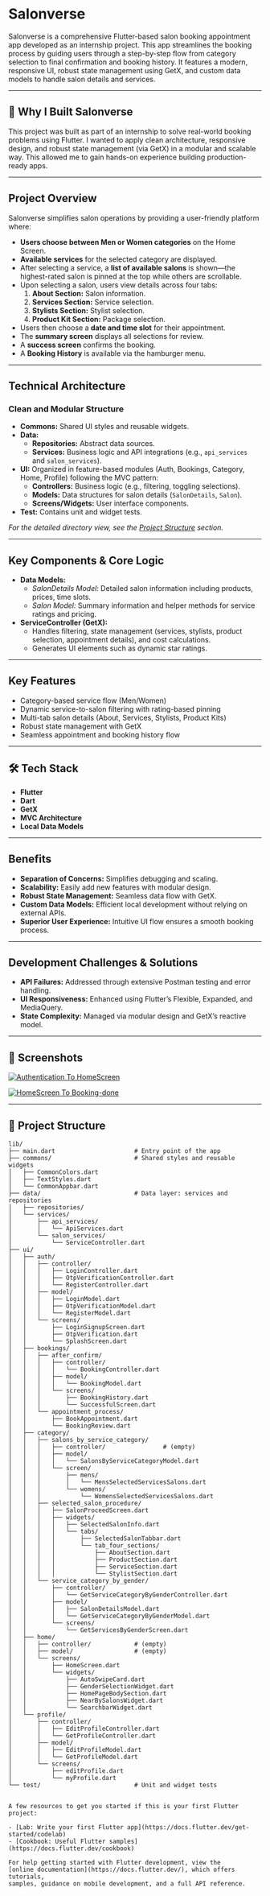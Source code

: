 # Salonverse

Salonverse is a comprehensive Flutter-based salon booking appointment app developed as an internship project. This app streamlines the booking process by guiding users through a step-by-step flow from category selection to final confirmation and booking history. It features a modern, responsive UI, robust state management using GetX, and custom data models to handle salon details and services.

---

## 🙌 Why I Built Salonverse

This project was built as part of an internship to solve real-world booking problems using Flutter. I wanted to apply clean architecture, responsive design, and robust state management (via GetX) in a modular and scalable way. This allowed me to gain hands-on experience building production-ready apps.

---

## Project Overview

Salonverse simplifies salon operations by providing a user-friendly platform where:

- **Users choose between Men or Women categories** on the Home Screen.
- **Available services** for the selected category are displayed.
- After selecting a service, a **list of available salons** is shown—the highest-rated salon is pinned at the top while others are scrollable.
- Upon selecting a salon, users view details across four tabs:
  1. **About Section:** Salon information.
  2. **Services Section:** Service selection.
  3. **Stylists Section:** Stylist selection.
  4. **Product Kit Section:** Package selection.
- Users then choose a **date and time slot** for their appointment.
- The **summary screen** displays all selections for review.
- A **success screen** confirms the booking.
- A **Booking History** is available via the hamburger menu.

---

## Technical Architecture

### Clean and Modular Structure

- **Commons:** Shared UI styles and reusable widgets.
- **Data:**  
  - **Repositories:** Abstract data sources.
  - **Services:** Business logic and API integrations (e.g., `api_services` and `salon_services`).
- **UI:** Organized in feature-based modules (Auth, Bookings, Category, Home, Profile) following the MVC pattern:
  - **Controllers:** Business logic (e.g., filtering, toggling selections).
  - **Models:** Data structures for salon details (`SalonDetails`, `Salon`).
  - **Screens/Widgets:** User interface components.
- **Test:** Contains unit and widget tests.

*For the detailed directory view, see the [Project Structure](#-project-structure) section.*

---

## Key Components & Core Logic

- **Data Models:**  
  - *SalonDetails Model:* Detailed salon information including products, prices, time slots.
  - *Salon Model:* Summary information and helper methods for service ratings and pricing.
- **ServiceController (GetX):**  
  - Handles filtering, state management (services, stylists, product selection, appointment details), and cost calculations.
  - Generates UI elements such as dynamic star ratings.

---

## Key Features

- Category-based service flow (Men/Women)
- Dynamic service-to-salon filtering with rating-based pinning
- Multi-tab salon details (About, Services, Stylists, Product Kits)
- Robust state management with GetX
- Seamless appointment and booking history flow

---

## 🛠️ Tech Stack

- **Flutter**
- **Dart**
- **GetX**
- **MVC Architecture**
- **Local Data Models**

---

## Benefits

- **Separation of Concerns:** Simplifies debugging and scaling.
- **Scalability:** Easily add new features with modular design.
- **Robust State Management:** Seamless data flow with GetX.
- **Custom Data Models:** Efficient local development without relying on external APIs.
- **Superior User Experience:** Intuitive UI flow ensures a smooth booking process.

---

## Development Challenges & Solutions

- **API Failures:** Addressed through extensive Postman testing and error handling.
- **UI Responsiveness:** Enhanced using Flutter’s Flexible, Expanded, and MediaQuery.
- **State Complexity:** Managed via modular design and GetX’s reactive model.

---

## 📸 Screenshots

[![Authentication To HomeScreen](https://github.com/MilanPatel03/Flutter_dev/blob/main/salonverse/assets/SalonAppAssets/AuthToHomeThumbnail.webp)](https://youtube.com/shorts/-pU3phlF6u8?feature=share)


[![HomeScreen To Booking-done](salonverse/assets/SalonAppAssets/HomeToBookingThumbnail.webp)](https://youtube.com/shorts/-BTueNW8c54?feature=share)

---

## 📂 Project Structure

```plaintext
lib/
├── main.dart                      # Entry point of the app
├── commons/                       # Shared styles and reusable widgets
│   ├── CommonColors.dart
│   ├── TextStyles.dart
│   └── CommonAppbar.dart
├── data/                          # Data layer: services and repositories
│   ├── repositories/
│   └── services/
│       ├── api_services/
│       │   └── ApiServices.dart
│       └── salon_services/
│           └── ServiceController.dart
├── ui/
│   ├── auth/
│   │   ├── controller/
│   │   │   ├── LoginController.dart
│   │   │   ├── OtpVerificationController.dart
│   │   │   └── RegisterController.dart
│   │   ├── model/
│   │   │   ├── LoginModel.dart
│   │   │   ├── OtpVerificationModel.dart
│   │   │   └── RegisterModel.dart
│   │   └── screens/
│   │       ├── LoginSignupScreen.dart
│   │       ├── OtpVerification.dart
│   │       └── SplashScreen.dart
│   ├── bookings/
│   │   ├── after_confirm/
│   │   │   ├── controller/
│   │   │   │   └── BookingController.dart
│   │   │   ├── model/
│   │   │   │   └── BookingModel.dart
│   │   │   └── screens/
│   │   │       ├── BookingHistory.dart
│   │   │       └── SuccessfulScreen.dart
│   │   └── appointment_process/
│   │       ├── BookAppointment.dart
│   │       └── BookingReview.dart
│   ├── category/
│   │   ├── salons_by_service_category/
│   │   │   ├── controller/                # (empty)
│   │   │   ├── model/
│   │   │   │   └── SalonsByServiceCategoryModel.dart
│   │   │   └── screen/
│   │   │       ├── mens/
│   │   │       │   └── MensSelectedServicesSalons.dart
│   │   │       └── womens/
│   │   │           └── WomensSelectedServicesSalons.dart
│   │   ├── selected_salon_procedure/
│   │   │   ├── SalonProceedScreen.dart
│   │   │   ├── widgets/
│   │   │   │   ├── SelectedSalonInfo.dart
│   │   │   │   └── tabs/
│   │   │   │       ├── SelectedSalonTabbar.dart
│   │   │   │       └── tab_four_sections/
│   │   │   │           ├── AboutSection.dart
│   │   │   │           ├── ProductSection.dart
│   │   │   │           ├── ServiceSection.dart
│   │   │   │           └── StylistSection.dart
│   │   └── service_category_by_gender/
│   │       ├── controller/
│   │       │   └── GetServiceCategoryByGenderController.dart
│   │       ├── model/
│   │       │   ├── SalonDetailsModel.dart
│   │       │   └── GetServiceCategoryByGenderModel.dart
│   │       └── screens/
│   │           └── GetServicesByGenderScreen.dart
│   ├── home/
│   │   ├── controller/            # (empty)
│   │   ├── model/                 # (empty)
│   │   └── screens/
│   │       ├── HomeScreen.dart
│   │       └── widgets/
│   │           ├── AutoSwipeCard.dart
│   │           ├── GenderSelectionWidget.dart
│   │           ├── HomePageBodySection.dart
│   │           ├── NearBySalonsWidget.dart
│   │           └── SearchbarWidget.dart
│   └── profile/
│       ├── controller/
│       │   ├── EditProfileController.dart
│       │   └── GetProfileController.dart
│       ├── model/
│       │   ├── EditProfileModel.dart
│       │   └── GetProfileModel.dart
│       └── screens/
│           ├── editProfile.dart
│           └── myProfile.dart
└── test/                          # Unit and widget tests


A few resources to get you started if this is your first Flutter project:

- [Lab: Write your first Flutter app](https://docs.flutter.dev/get-started/codelab)
- [Cookbook: Useful Flutter samples](https://docs.flutter.dev/cookbook)

For help getting started with Flutter development, view the
[online documentation](https://docs.flutter.dev/), which offers tutorials,
samples, guidance on mobile development, and a full API reference.
